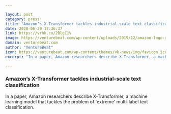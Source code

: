 ```yaml
---

layout: post
category: press
title: "Amazon’s X-Transformer tackles industrial-scale text classification"
date: 2020-06-29 17:36:37
link: https://vrhk.co/2BlgC1V
image: https://venturebeat.com/wp-content/uploads/2019/12/amazon-logo-reuters.jpg?w=1200&strip=all
domain: venturebeat.com
author: "VentureBeat"
icon: https://venturebeat.com/wp-content/themes/vb-news/img/favicon.ico
excerpt: "In a paper, Amazon researchers describe X-Transformer, a machine learning model that tackles the problem of 'extreme' multi-label text classification."

---
```


### Amazon’s X-Transformer tackles industrial-scale text classification

In a paper, Amazon researchers describe X-Transformer, a machine learning model that tackles the problem of 'extreme' multi-label text classification.